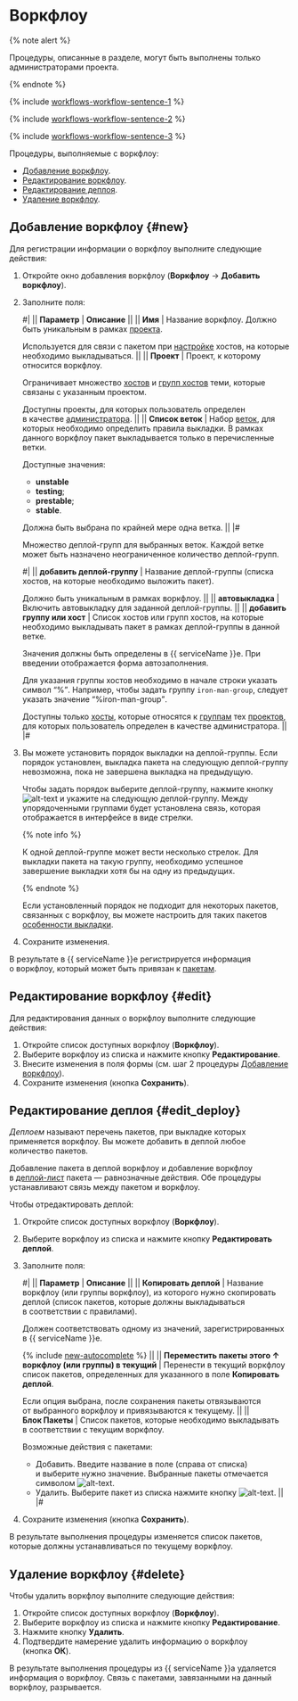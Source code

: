 # Воркфлоу

{% note alert %}

Процедуры, описанные в разделе, могут быть выполнены только администраторами проекта.

{% endnote %}

{% include [workflows-workflow-sentence-1](../_includes/concepts/package-props/id-workflows/workflow-sentence-1.md) %}

{% include [workflows-workflow-sentence-2](../_includes/concepts/package-props/id-workflows/workflow-sentence-2.md) %}

{% include [workflows-workflow-sentence-3](../_includes/concepts/package-props/id-workflows/workflow-sentence-3.md) %}

Процедуры, выполняемые с воркфлоу:

- [Добавление воркфлоу](#new).
- [Редактирование воркфлоу](#edit).
- [Редактирование деплоя](#edit_deploy).
- [Удаление воркфлоу](#delete).

## Добавление воркфлоу {#new}

Для регистрации информации о воркфлоу выполните следующие действия:

1. Откройте окно добавления воркфлоу (**Воркфлоу** → **Добавить воркфлоу**).
1. Заполните поля:
    
    #|
    || **Параметр** | **Описание** ||
    || **Имя** | Название воркфлоу. Должно быть уникальным в рамках [проекта](projects.md).
    
    Используется для связи с пакетом при [настройке](packages.md#new) хостов, на которые необходимо выкладываться. ||
    || **Проект** | Проект, к которому относится воркфлоу.
    
    Ограничивает множество [хостов](hosts.md) и [групп хостов](groups.md) теми, которые связаны с указанным проектом.
    
    Доступны проекты, для которых пользователь определен в качестве [администратора](admin-role.md). ||
    || **Список веток** | Набор [веток](../branches.md), для которых необходимо определить правила выкладки. В рамках данного воркфлоу пакет выкладывается только в перечисленные ветки.
    
    Доступные значения:
    
    - **unstable**
    - **testing**;
    - **prestable**;
    - **stable**.
    
    Должна быть выбрана по крайней мере одна ветка. ||
    |#

    Множество деплой-групп для выбранных веток. Каждой ветке может быть назначено неограниченное количество деплой-групп.
    
    #|
    || **добавить деплой-группу** | Название деплой-группы (списка хостов, на которые необходимо выложить пакет).
    
    Должно быть уникальным в рамках воркфлоу. ||
    || **автовыкладка** | Включить автовыкладку для заданной деплой-группы. ||
    || **добавить группу или хост** | Список хостов или групп хостов, на которые необходимо выкладывать пакет в рамках деплой-группы в данной ветке.
    
    Значения должны быть определены в {{ serviceName }}е. При введении отображается форма автозаполнения.
    
    Для указания группы хостов необходимо в начале строки указать символ <q>%</q>. Например, чтобы задать группу `iron-man-group`, следует указать значение <q>%iron-man-group</q>.
    
    Доступны только [хосты](hosts.md), которые относятся к [группам](groups.md) тех [проектов](groups.md#project), для которых пользователь определен в качестве администратора. ||
    |#

1. Вы можете установить порядок выкладки на деплой-группы. Если порядок установлен, выкладка пакета на следующую деплой-группу невозможна, пока не завершена выкладка на предыдущую.
    
    Чтобы задать порядок выберите деплой-группу, нажмите кнопку ![alt-text](../_images/b-deploy-list-connection.png) и укажите на следующую деплой-группу. Между упорядоченными группами будет установлена связь, которая отображается в интерфейсе в виде стрелки.

    {% note info %}
    
    К одной деплой-группе может вести несколько стрелок. Для выкладки пакета на такую группу, необходимо успешное завершение выкладки хотя бы на одну из предыдущих.
    
    {% endnote %}
    
    Если установленный порядок не подходит для некоторых пакетов, связанных с воркфлоу, вы можете настроить для таких пакетов [особенности выкладки](packages.md#edit_properties).

1. Сохраните изменения.

В результате в {{ serviceName }}е регистрируется информация о воркфлоу, который может быть привязан к [пакетам](packages.md).

## Редактирование воркфлоу {#edit}

Для редактирования данных о воркфлоу выполните следующие действия:

1. Откройте список доступных воркфлоу (**Воркфлоу**).
1. Выберите воркфлоу из списка и нажмите кнопку **Редактирование**.
1. Внесите изменения в поля формы (см. шаг 2 процедуры [Добавление воркфлоу](#new)).
1. Сохраните изменения (кнопка **Сохранить**).

## Редактирование деплоя {#edit_deploy}

_Деплоем_ называют перечень пакетов, при выкладке которых применяется воркфлоу. Вы можете добавить в деплой любое количество пакетов.

Добавление пакета в деплой воркфлоу и добавление воркфлоу в [деплой-лист](packages.md) пакета — равнозначные действия. Обе процедуры устанавливают связь между пакетом и воркфлоу.

Чтобы отредактировать деплой:

1. Откройте список доступных воркфлоу (**Воркфлоу**).
1. Выберите воркфлоу из списка и нажмите кнопку **Редактировать деплой**.
1. Заполните поля:
    
    #|
    || **Параметр** | **Описание** ||
    || **Копировать деплой** | Название воркфлоу (или группы воркфлоу), из которого нужно скопировать деплой (список пакетов, которые должны выкладываться в соответствии с правилами).
    
    Должен соответствовать одному из значений, зарегистрированных в {{ serviceName }}е.
    
    {% include [new-autocomplete](../_includes/task/hosts/id-new/autocomplete.md) %} ||
    || **Переместить пакеты этого ↑ воркфлоу (или группы) в текущий** | Перенести в текущий воркфлоу список пакетов, определенных для указанного в поле **Копировать деплой**.
    
    Если опция выбрана, после сохранения пакеты отвязываются от выбранного воркфлоу и привязываются к текущему. ||
    || **Блок Пакеты** | Список пакетов, которые необходимо выкладывать в соответствии с текущим воркфлоу.
    
    Возможные действия с пакетами:
    
    - Добавить. Введите название в поле (справа от списка) и выберите нужно значение. Выбранные пакеты отмечается символом ![alt-text](../_images/b-checked.png).
    - Удалить. Выберите пакет из списка нажмите кнопку ![alt-text](../_images/b-delete.png). ||
    |#

1. Сохраните изменения (кнопка **Сохранить**).

В результате выполнения процедуры изменяется список пакетов, которые должны устанавливаться по текущему воркфлоу.

## Удаление воркфлоу {#delete}

Чтобы удалить воркфлоу выполните следующие действия:

1. Откройте список доступных воркфлоу (**Воркфлоу**).
1. Выберите воркфлоу из списка и нажмите кнопку **Редактирование**.
1. Нажмите кнопку **Удалить**.
1. Подтвердите намерение удалить информацию о воркфлоу (кнопка **ОК**).

В результате выполнения процедуры из {{ serviceName }}а удаляется информация о воркфлоу. Связь с пакетами, завязанными на данный воркфлоу, разрывается.

